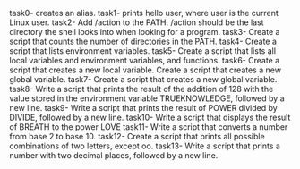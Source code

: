 task0-  creates an alias.
task1-  prints hello user, where user is the current Linux user.
task2- Add /action to the PATH. /action should be the last directory the shell looks into when looking for a program.
task3- Create a script that counts the number of directories in the PATH.
task4- Create a script that lists environment variables.
task5- Create a script that lists all local variables and environment variables, and functions.
task6- Create a script that creates a new local variable.
Create a script that creates a new global variable.
task7- Create a script that creates a new global variable.
task8- Write a script that prints the result of the addition of 128 with the value stored in the environment variable TRUEKNOWLEDGE, followed by a new line.
task9- Write a script that prints the result of POWER divided by DIVIDE, followed by a new line.
task10- Write a script that displays the result of BREATH to the power LOVE
task11- Write a script that converts a number from base 2 to base 10.
task12- Create a script that prints all possible combinations of two letters, except oo.
task13- Write a script that prints a number with two decimal places, followed by a new line.
